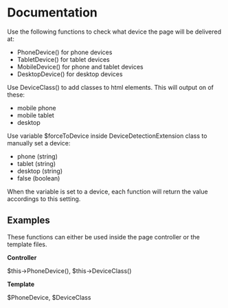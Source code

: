 Documentation
=============

Use the following functions to check what device the page will be delivered at:

- PhoneDevice() for phone devices
- TabletDevice() for tablet devices
- MobileDevice() for phone and tablet devices
- DesktopDevice() for desktop devices

Use DeviceClass() to add classes to html elements. This will output on of these:

- mobile phone
- mobile tablet
- desktop

Use variable $forceToDevice inside DeviceDetectionExtension class to manually set a device:

- phone (string)
- tablet (string)
- desktop (string)
- false (boolean)

When the variable is set to a device, each function will return the value accordings to this setting.

Examples
--------

These functions can either be used inside the page controller or the template files.

**Controller**

$this->PhoneDevice(), $this->DeviceClass()

**Template**

$PhoneDevice, $DeviceClass
